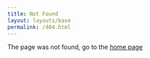 ```yaml
---
title: Not Found
layout: layouts/base
permalink: /404.html
---
```


The page was not found, go to the [home page](./)
